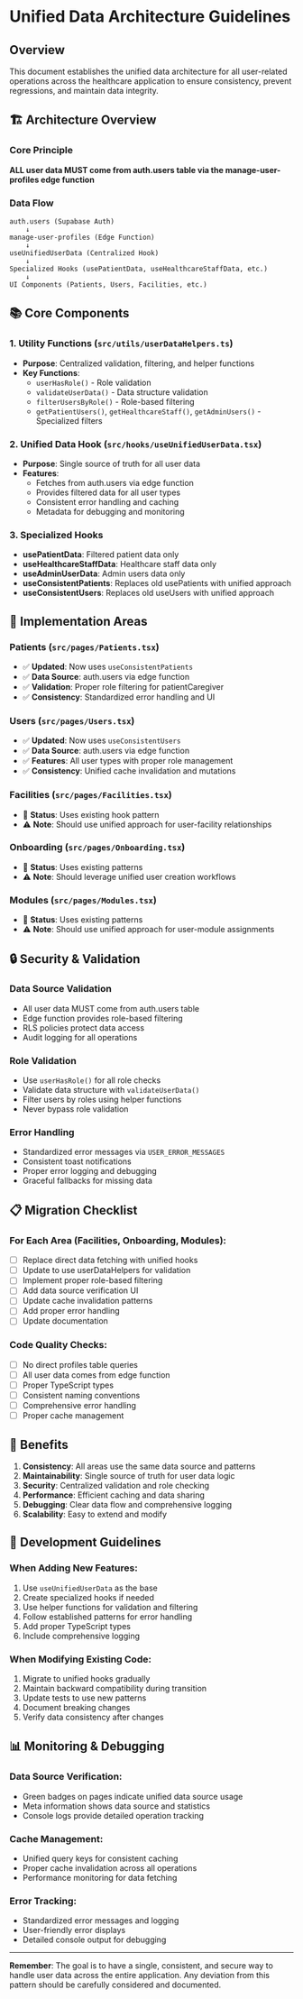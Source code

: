 
# Unified Data Architecture Guidelines

## Overview
This document establishes the unified data architecture for all user-related operations across the healthcare application to ensure consistency, prevent regressions, and maintain data integrity.

## 🏗️ Architecture Overview

### Core Principle
**ALL user data MUST come from auth.users table via the manage-user-profiles edge function**

### Data Flow
```
auth.users (Supabase Auth) 
    ↓
manage-user-profiles (Edge Function)
    ↓
useUnifiedUserData (Centralized Hook)
    ↓
Specialized Hooks (usePatientData, useHealthcareStaffData, etc.)
    ↓
UI Components (Patients, Users, Facilities, etc.)
```

## 📚 Core Components

### 1. Utility Functions (`src/utils/userDataHelpers.ts`)
- **Purpose**: Centralized validation, filtering, and helper functions
- **Key Functions**:
  - `userHasRole()` - Role validation
  - `validateUserData()` - Data structure validation
  - `filterUsersByRole()` - Role-based filtering
  - `getPatientUsers()`, `getHealthcareStaff()`, `getAdminUsers()` - Specialized filters

### 2. Unified Data Hook (`src/hooks/useUnifiedUserData.tsx`)
- **Purpose**: Single source of truth for all user data
- **Features**:
  - Fetches from auth.users via edge function
  - Provides filtered data for all user types
  - Consistent error handling and caching
  - Metadata for debugging and monitoring

### 3. Specialized Hooks
- **usePatientData**: Filtered patient data only
- **useHealthcareStaffData**: Healthcare staff data only
- **useAdminUserData**: Admin users data only
- **useConsistentPatients**: Replaces old usePatients with unified approach
- **useConsistentUsers**: Replaces old useUsers with unified approach

## 🎯 Implementation Areas

### Patients (`src/pages/Patients.tsx`)
- ✅ **Updated**: Now uses `useConsistentPatients`
- ✅ **Data Source**: auth.users via edge function
- ✅ **Validation**: Proper role filtering for patientCaregiver
- ✅ **Consistency**: Standardized error handling and UI

### Users (`src/pages/Users.tsx`)
- ✅ **Updated**: Now uses `useConsistentUsers`
- ✅ **Data Source**: auth.users via edge function
- ✅ **Features**: All user types with proper role management
- ✅ **Consistency**: Unified cache invalidation and mutations

### Facilities (`src/pages/Facilities.tsx`)
- 🔄 **Status**: Uses existing hook pattern
- ⚠️ **Note**: Should use unified approach for user-facility relationships

### Onboarding (`src/pages/Onboarding.tsx`)
- 🔄 **Status**: Uses existing patterns
- ⚠️ **Note**: Should leverage unified user creation workflows

### Modules (`src/pages/Modules.tsx`)
- 🔄 **Status**: Uses existing patterns
- ⚠️ **Note**: Should use unified approach for user-module assignments

## 🔒 Security & Validation

### Data Source Validation
- All user data MUST come from auth.users table
- Edge function provides role-based filtering
- RLS policies protect data access
- Audit logging for all operations

### Role Validation
- Use `userHasRole()` for all role checks
- Validate data structure with `validateUserData()`
- Filter users by roles using helper functions
- Never bypass role validation

### Error Handling
- Standardized error messages via `USER_ERROR_MESSAGES`
- Consistent toast notifications
- Proper error logging and debugging
- Graceful fallbacks for missing data

## 📋 Migration Checklist

### For Each Area (Facilities, Onboarding, Modules):
- [ ] Replace direct data fetching with unified hooks
- [ ] Update to use userDataHelpers for validation
- [ ] Implement proper role-based filtering
- [ ] Add data source verification UI
- [ ] Update cache invalidation patterns
- [ ] Add proper error handling
- [ ] Update documentation

### Code Quality Checks:
- [ ] No direct profiles table queries
- [ ] All user data comes from edge function
- [ ] Proper TypeScript types
- [ ] Consistent naming conventions
- [ ] Comprehensive error handling
- [ ] Proper cache management

## 🚀 Benefits

1. **Consistency**: All areas use the same data source and patterns
2. **Maintainability**: Single source of truth for user data logic
3. **Security**: Centralized validation and role checking
4. **Performance**: Efficient caching and data sharing
5. **Debugging**: Clear data flow and comprehensive logging
6. **Scalability**: Easy to extend and modify

## 🔧 Development Guidelines

### When Adding New Features:
1. Use `useUnifiedUserData` as the base
2. Create specialized hooks if needed
3. Use helper functions for validation and filtering
4. Follow established patterns for error handling
5. Add proper TypeScript types
6. Include comprehensive logging

### When Modifying Existing Code:
1. Migrate to unified hooks gradually
2. Maintain backward compatibility during transition
3. Update tests to use new patterns
4. Document breaking changes
5. Verify data consistency after changes

## 📊 Monitoring & Debugging

### Data Source Verification:
- Green badges on pages indicate unified data source usage
- Meta information shows data source and statistics
- Console logs provide detailed operation tracking

### Cache Management:
- Unified query keys for consistent caching
- Proper cache invalidation across all operations
- Performance monitoring for data fetching

### Error Tracking:
- Standardized error messages and logging
- User-friendly error displays
- Detailed console output for debugging

---

**Remember**: The goal is to have a single, consistent, and secure way to handle user data across the entire application. Any deviation from this pattern should be carefully considered and documented.
